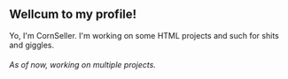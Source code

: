 <h2>Wellcum to my profile!</h2>
Yo, I'm CornSeller. I'm working on some HTML projects and such for shits and giggles.
<h6>As of now, working on multiple projects.</h6>
